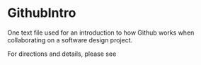 GithubIntro
===========

One text file used for an introduction to how Github works when collaborating on a software design project.

For directions and details, please see 
